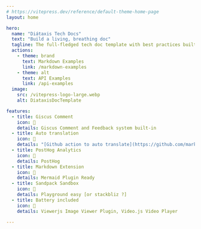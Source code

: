 ```yaml
---
# https://vitepress.dev/reference/default-theme-home-page
layout: home

hero:
  name: "Diátaxis Tech Docs"
  text: "Build a living, breathing doc"
  tagline: The full-fledged tech doc template with best practices built-in
  actions:
    - theme: brand
      text: Markdown Examples
      link: /markdown-examples
    - theme: alt
      text: API Examples
      link: /api-examples
  image:
    src: /vitepress-logo-large.webp
    alt: DiataxisDocTemplate

features:
  - title: Giscus Comment
    icon: 🚀
    details: Giscus Comment and Feedback system built-in
  - title: Auto translation   
    icon: 🚀
    details: "[Github action to auto translate](https://github.com/marketplace/actions/translate-all-markdown-action) as"
  - title: PostHog Analytics
    icon: 🚀
    details: PostHog
  - title: Markdown Extension 
    icon: 🚀
    details: Mermaid Plugin Ready
  - title: Sandpack Sandbox
    icon: 🚀
    details: Playground easy [or stackbliz ?]
  - title: Battery included
    icon: 🚀
    details: Viewerjs Image Viewer Plugin, Video.js Video Player

---
```

